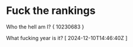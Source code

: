 # Fuck the rankings

Who the hell am I?
{ 10230683 }

What fucking year is it?
[ 2024-12-10T14:46:40Z ]
